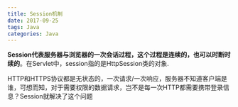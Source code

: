 ```yaml
---
title: Session机制
date: 2017-09-25
tags: Java
categories: Java
---
```


**Session代表服务器与浏览器的一次会话过程，这个过程是连续的，也可以时断时续的**。在Servlet中，session指的是HttpSession类的对象.

HTTP和HTTPS协议都是无状态的，一次请求/一次响应，服务器不知道客户端是谁，可想而知，对于需要权限的数据请求，岂不是每一次HTTP都需要携带登录信息？Session就解决了这个问题


